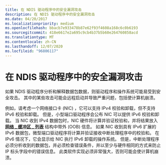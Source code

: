 ```yaml
---
title: 在 NDIS 驱动程序中的安全漏洞攻击
description: 在 NDIS 驱动程序中的安全漏洞攻击
ms.date: 04/20/2017
ms.localizationpriority: medium
ms.openlocfilehash: bbacb7e933478b87e62f93f4608a168c6c0b6193
ms.sourcegitcommit: 418e6617e2a695c9cb4b37b5b60e264760858acd
ms.translationtype: MT
ms.contentlocale: zh-CN
ms.lasthandoff: 12/07/2020
ms.locfileid: "96806117"
---
```

# <a name="vulnerability-to-security-attacks-in-ndis-drivers"></a>在 NDIS 驱动程序中的安全漏洞攻击





如果 NDIS 驱动程序分析和解释数据包数据，则驱动程序和操作系统可能易受到安全攻击。 其中的某些攻击可能会远程启动并导致严重问题，包括使计算机崩溃。

例如，请考虑一个网络接口卡 (NIC) ，它可以支持 IPv4 校验和卸载，但不支持 IPv6 校验和卸载。 但是，小型端口驱动程序会公布 NIC 可以提供 IPv6 校验和卸载。 当 NIC 收到 IPv4 数据包时，NIC 硬件将计算并验证校验和，并将结果放入 [**网络 \_ 缓冲区 \_ 列表**](/windows-hardware/drivers/ddi/ndis/ns-ndis-_net_buffer_list) 结构中带外 (OOB) 信息。 如果 NIC 收到具有 IPv6 扩展的 IPv6 数据包，微型端口驱动程序将计算并验证接收中断处理程序中的校验和。 在 IPv6 情况下，它会显示给 NIC 执行 IPv6 卸载的操作系统。 但是，中断处理程序必须分析收到的数据包，并必须检查错误条件，并以至少与硬件相同的方式来防止 IP 标头字段中的错误信息。 此类软件实现必须非常强大，否则可能会使计算机崩溃。

 

